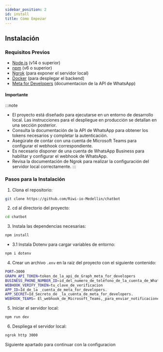 ```yaml
---
sidebar_position: 2
id: install
title: Cómo Empezar
---
```

## Instalación

### Requisitos Previos
- [Node.js](https://nodejs.org/) (v14 o superior)
- [npm](https://www.npmjs.com/) (v6 o superior)
- [Ngrok](https://ngrok.com/) (para exponer el servidor local)
- [Docker](https://www.docker.com/) (para desplegar el backend)
- [Meta for Developers](https://developers.facebook.com/docs/) (documentacion de la API de WhatsApp)

#### Importante 
:::note
- El proyecto está diseñado para ejecutarse en un entorno de desarrollo local. Las instrucciones para el despliegue en producción se detallan en una sección posterior.
- Consulta la documentación de la API de WhatsApp para obtener los tokens necesarios y completar la autenticación.
- Asegúrate de contar con una cuenta de Microsoft Teams para configurar el webhook correspondiente.
- Es necesario disponer de una cuenta de WhatsApp Business para habilitar y configurar el webhook de WhatsApp.
- Revisa la documentación de Ngrok para realizar la configuración del servidor local correctamente.
:::
### Pasos para la Instalación
1. Clona el repositorio:
```.bash
git clone https://github.com/Riwi-io-Medellin/chatbot
```
2. cd al directorio del proyecto:
```.bash
cd chatbot
```
3. Instala las dependencias necesarias:
```.bash 
npm install
```
- 3.1 Instala Dotenv para cargar variables de entorno:
```.bash 
npm i dotenv
```
4. Crear un archivo `.env` en la raíz del proyecto con el siguiente contenido:

```bash title=".env"
PORT=3000
GRAPH_API_TOKEN=token_de_la_api_de_Graph_meta_for_developers
BUSINESS_PHONE_NUMBER_ID=id_del_numero_de_teléfono_de_la_cuenta_de_WhatsApp_Business.
WEBHOOK_VERIFY_TOKEN=tu_clave_de_verificacion
APP_ID=Id_de_la _cuenta_de_meta_for_developers.
APP_SECRET=Id_Secreto_de _la_cuenta_de_meta_for_developers.
WEBHOOK_TEAMS= El_webhook_de_Microsoft_Teams,_para_enviar_notificaciones.
```
 
5. Iniciar el servidor local:
```.bash
npm run dev
```
6. Despliega el servidor local:
```.bash
ngrok http 3000
```
Siguiente apartado para continuar con la configuracion
